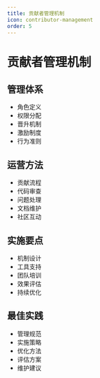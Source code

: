 ```yaml
---
title: 贡献者管理机制
icon: contributor-management
order: 5
---
```


# 贡献者管理机制

## 管理体系
- 角色定义
- 权限分配
- 晋升机制
- 激励制度
- 行为准则

## 运营方法
- 贡献流程
- 代码审查
- 问题处理
- 文档维护
- 社区互动

## 实施要点
- 机制设计
- 工具支持
- 团队培训
- 效果评估
- 持续优化

## 最佳实践
- 管理规范
- 实施策略
- 优化方法
- 评估方案
- 维护建议
